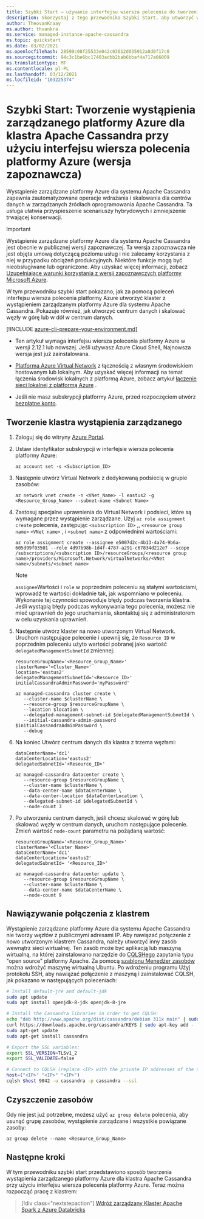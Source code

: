 ```yaml
---
title: Szybki Start — używanie interfejsu wiersza polecenia do tworzenia wystąpienia zarządzanego platformy Azure dla klastra Apache Cassandra
description: Skorzystaj z tego przewodnika Szybki Start, aby utworzyć wystąpienie zarządzane platformy Azure dla klastra Apache Cassandra przy użyciu interfejsu wiersza polecenia platformy Azure.
author: TheovanKraay
ms.author: thvankra
ms.service: managed-instance-apache-cassandra
ms.topic: quickstart
ms.date: 03/02/2021
ms.openlocfilehash: 28599c08f25533e042c03612d035912a8d0f17c0
ms.sourcegitcommit: 94c3c1be6bc17403adbb2bab6bbaf4a717a66009
ms.translationtype: MT
ms.contentlocale: pl-PL
ms.lasthandoff: 03/12/2021
ms.locfileid: "103225374"
---
```

# <a name="quickstart-create-an-azure-managed-instance-for-apache-cassandra-cluster-using-azure-cli-preview"></a>Szybki Start: Tworzenie wystąpienia zarządzanego platformy Azure dla klastra Apache Cassandra przy użyciu interfejsu wiersza polecenia platformy Azure (wersja zapoznawcza)

Wystąpienie zarządzane platformy Azure dla systemu Apache Cassandra zapewnia zautomatyzowane operacje wdrażania i skalowania dla centrów danych w zarządzanych źródłach oprogramowania Apache Cassandra. Ta usługa ułatwia przyspieszenie scenariuszy hybrydowych i zmniejszenie trwającej konserwacji.

> [!IMPORTANT]
> Wystąpienie zarządzane platformy Azure dla systemu Apache Cassandra jest obecnie w publicznej wersji zapoznawczej.
> Ta wersja zapoznawcza nie jest objęta umową dotyczącą poziomu usług i nie zalecamy korzystania z niej w przypadku obciążeń produkcyjnych. Niektóre funkcje mogą być nieobsługiwane lub ograniczone.
> Aby uzyskać więcej informacji, zobacz [Uzupełniające warunki korzystania z wersji zapoznawczych platformy Microsoft Azure](https://azure.microsoft.com/support/legal/preview-supplemental-terms/).

W tym przewodniku szybki start pokazano, jak za pomocą poleceń interfejsu wiersza polecenia platformy Azure utworzyć klaster z wystąpieniem zarządzanym platformy Azure dla systemu Apache Cassandra. Pokazuje również, jak utworzyć centrum danych i skalować węzły w górę lub w dół w centrum danych.

[!INCLUDE [azure-cli-prepare-your-environment.md](../../includes/azure-cli-prepare-your-environment.md)]

* Ten artykuł wymaga interfejsu wiersza polecenia platformy Azure w wersji 2.12.1 lub nowszej. Jeśli używasz Azure Cloud Shell, Najnowsza wersja jest już zainstalowana.

* [Platforma Azure Virtual Network](../virtual-network/virtual-networks-overview.md) z łącznością z własnym środowiskiem hostowanym lub lokalnym. Aby uzyskać więcej informacji na temat łączenia środowisk lokalnych z platformą Azure, zobacz artykuł [łączenie sieci lokalnej z platformą Azure](https://docs.microsoft.com/azure/architecture/reference-architectures/hybrid-networking/) .

* Jeśli nie masz subskrypcji platformy Azure, przed rozpoczęciem utwórz [bezpłatne konto](https://azure.microsoft.com/free/?WT.mc_id=A261C142F).


## <a name="create-a-managed-instance-cluster"></a><a id="create-cluster"></a>Tworzenie klastra wystąpienia zarządzanego

1. Zaloguj się do witryny [Azure Portal](https://portal.azure.com/).

1. Ustaw identyfikator subskrypcji w interfejsie wiersza polecenia platformy Azure:

   ```azurecli-interactive
   az account set -s <Subscription_ID>
   ```

1. Następnie utwórz Virtual Network z dedykowaną podsiecią w grupie zasobów:

   ```azurecli-interactive
   az network vnet create -n <VNet_Name> -l eastus2 -g <Resource_Group_Name> --subnet-name <Subnet Name>
   ```

1. Zastosuj specjalne uprawnienia do Virtual Network i podsieci, które są wymagane przez wystąpienie zarządzane. Użyj `az role assignment create` polecenia, zastępując `<subscription ID>` ,, `<resource group name>` `<VNet name>` , i `<subnet name>` z odpowiednimi wartościami:

   ```azurecli-interactive
   az role assignment create --assignee e5007d2c-4b13-4a74-9b6a-605d99f03501 --role 4d97b98b-1d4f-4787-a291-c67834d212e7 --scope /subscriptions/<subscription ID>/resourceGroups/<resource group name>/providers/Microsoft.Network/virtualNetworks/<VNet name>/subnets/<subnet name>
   ```

   > [!NOTE]
   > `assignee`Wartości i `role` w poprzednim poleceniu są stałymi wartościami, wprowadź te wartości dokładnie tak, jak wspomniano w poleceniu. Wykonanie tej czynności spowoduje błędy podczas tworzenia klastra. Jeśli wystąpią błędy podczas wykonywania tego polecenia, możesz nie mieć uprawnień do jego uruchamiania, skontaktuj się z administratorem w celu uzyskania uprawnień.

1. Następnie utwórz klaster na nowo utworzonym Virtual Network. Uruchom następujące polecenie i upewnij się, że `Resource ID` w poprzednim poleceniu użyto wartości pobranej jako wartość `delegatedManagementSubnetId` zmiennej:

   ```azurecli-interactive
   resourceGroupName='<Resource_Group_Name>'
   clusterName='<Cluster_Name>'
   location='eastus2'
   delegatedManagementSubnetId='<Resource_ID>'
   initialCassandraAdminPassword='myPassword'
    
   az managed-cassandra cluster create \
      --cluster-name $clusterName \
      --resource-group $resourceGroupName \
      --location $location \
      --delegated-management-subnet-id $delegatedManagementSubnetId \
      --initial-cassandra-admin-password $initialCassandraAdminPassword \
      --debug
   ```

1. Na koniec Utwórz centrum danych dla klastra z trzema węzłami:

   ```azurecli-interactive
   dataCenterName='dc1'
   dataCenterLocation='eastus2'
   delegatedSubnetId='<Resource_ID>'
    
   az managed-cassandra datacenter create \
      --resource-group $resourceGroupName \
      --cluster-name $clusterName \
      --data-center-name $dataCenterName \
      --data-center-location $dataCenterLocation \
      --delegated-subnet-id $delegatedSubnetId \
      --node-count 3 
   ```

1. Po utworzeniu centrum danych, jeśli chcesz skalować w górę lub skalować węzły w centrum danych, uruchom następujące polecenie. Zmień wartość `node-count` parametru na pożądaną wartość:

   ```azurecli-interactive
   resourceGroupName='<Resource_Group_Name>'
   clusterName='<Cluster Name>'
   dataCenterName='dc1'
   dataCenterLocation='eastus2'
   delegatedSubnetId= '<Resource_ID>'
    
   az managed-cassandra datacenter update \
      --resource-group $resourceGroupName \
      --cluster-name $clusterName \
      --data-center-name $dataCenterName \
      --node-count 9 
   ```

## <a name="connect-to-your-cluster"></a>Nawiązywanie połączenia z klastrem

Wystąpienie zarządzane platformy Azure dla systemu Apache Cassandra nie tworzy węzłów z publicznymi adresami IP. Aby nawiązać połączenie z nowo utworzonym klastrem Cassandra, należy utworzyć inny zasób wewnątrz sieci wirtualnej. Ten zasób może być aplikacją lub maszyną wirtualną, na której zainstalowano narzędzie do [CQLSHego](https://cassandra.apache.org/doc/latest/tools/cqlsh.html) zapytania typu "open source" platformy Apache. Za pomocą [szablonu Menedżer zasobów](https://azure.microsoft.com/resources/templates/101-vm-simple-linux/) można wdrożyć maszynę wirtualną Ubuntu. Po wdrożeniu programu Użyj protokołu SSH, aby nawiązać połączenie z maszyną i zainstalować CQLSH, jak pokazano w następujących poleceniach:

```bash
# Install default-jre and default-jdk
sudo apt update
sudo apt install openjdk-8-jdk openjdk-8-jre

# Install the Cassandra libraries in order to get CQLSH:
echo "deb http://www.apache.org/dist/cassandra/debian 311x main" | sudo tee -a /etc/apt/sources.list.d/cassandra.sources.list
curl https://downloads.apache.org/cassandra/KEYS | sudo apt-key add -
sudo apt-get update
sudo apt-get install cassandra

# Export the SSL variables:
export SSL_VERSION=TLSv1_2
export SSL_VALIDATE=false

# Connect to CQLSH (replace <IP> with the private IP addresses of the nodes in your Datacenter):
host=("<IP>" "<IP>" "<IP>")
cqlsh $host 9042 -u cassandra -p cassandra --ssl
```

## <a name="clean-up-resources"></a>Czyszczenie zasobów

Gdy nie jest już potrzebne, możesz użyć `az group delete` polecenia, aby usunąć grupę zasobów, wystąpienie zarządzane i wszystkie powiązane zasoby:

```azurecli-interactive
az group delete --name <Resource_Group_Name>
```

## <a name="next-steps"></a>Następne kroki

W tym przewodniku szybki start przedstawiono sposób tworzenia wystąpienia zarządzanego platformy Azure dla klastra Apache Cassandra przy użyciu interfejsu wiersza polecenia platformy Azure. Teraz można rozpocząć pracę z klastrem:

> [!div class="nextstepaction"]
> [Wdróż zarządzany Klaster Apache Spark z Azure Databricks](deploy-cluster-databricks.md)
